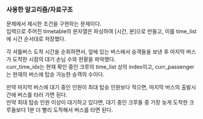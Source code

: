 ### 사용한 알고리즘/자료구조

문제에서 제시한 조건을 구현하는 문제이다.  
입력으로 주어진 timetable의 문자열은 파싱하여 [시간, 분]으로 만들고, 이를 time_list에 시간 순서대로 저장했다.

각 셔틀버스 도착 시간을 순회하면서, 앞에 있는 버스에서 승객들을 보낸 후
마지막 버스가 도착한 시점의 대기 손님 수와 현황을 파악했다.  
curr_time_idx는 현재 확인 중인 크루의 time_list 상의 index이고,
curr_passenger는 현재의 버스에 탑승 가능한 승객의 수이다.

만약 마지막 버스에 대기 중인 인원이 최대 탑승 인원보다 적으면, 마지막 버스의 출발시간에 버스를 타러 가면 된다.  
만약 최대 탑승 인원 이상이 대기하고 있다면, 대기 중인 크루들 중 가장 늦게 도착한 크루들보다 1분 더 빨리 도착해서 버스를 타면 된다.
